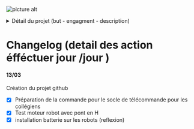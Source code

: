 ![picture alt](https://i62.servimg.com/u/f62/19/11/08/74/logoro10.png "Title is optional")
<details>
           <summary>Détail du projet (but - engagment - description)</summary>
           <p>        Le programme permet d'initier les collégiens au code afin qu'il puissent découvrir l'arduino et au ingénieurs de                           partager un projet avce une equipe extérieure.
                      Travailler en simplifiant leur contrainte afin que tous le monde puissent comprendre.
           </p>
</details>

# Changelog (detail des action éfféctuer jour /jour ) #
#### 13/03 ####
Création du projet github
 - [x] Préparation de la commande pour le socle de télécommande pour les collégiens
 - [x] Test moteur robot avec pont en H
 - [x] installation batterie sur les robots (reflexion)
